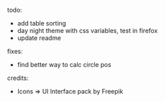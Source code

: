 todo:

- add table sorting
- day night theme with css variables, test in firefox
- update readme

fixes:

- find better way to calc circle pos

credits:

- Icons => UI Interface pack by Freepik
